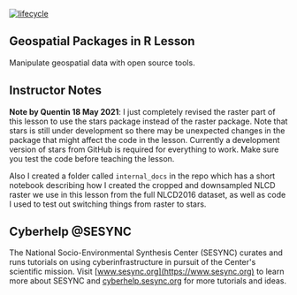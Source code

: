 [![lifecycle](https://img.shields.io/badge/lifecycle-stable-brightgreen.svg)](https://github.com/SESYNC-ci/sesync-ci.github.io/blob/master/lesson/lesson-lifecycle.md#stable)

## Geospatial Packages in R Lesson

Manipulate geospatial data with open source tools.

## Instructor Notes

**Note by Quentin 18 May 2021**: I just completely revised the raster part of this
lesson to use the stars package instead of the raster package. Note that stars
is still under development so there may be unexpected changes in the package that
might affect the code in the lesson. Currently a development version of stars
from GitHub is required for everything to work. Make sure you test the code 
before teaching the lesson. 

Also I created a folder called `internal_docs` in the repo which has a short
notebook describing how I created the cropped and downsampled NLCD raster we 
use in this lesson from the full NLCD2016 dataset, as well as code I used to
test out switching things from raster to stars.

## Cyberhelp @SESYNC

The National Socio-Environmental Synthesis Center (SESYNC) curates and runs
tutorials on using cyberinfrastructure in pursuit of the Center's scientific
mission. Visit [www.sesync.org](https://www.sesync.org) to learn more about
SESYNC and [cyberhelp.sesync.org](https://cyberhelp.sesync.org) for more
tutorials and ideas.
